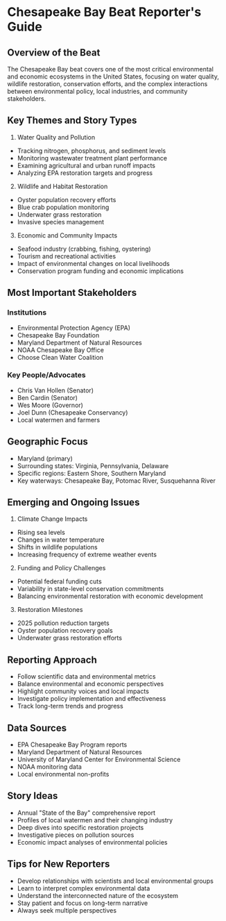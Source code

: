# Chesapeake Bay Beat Reporter's Guide

## Overview of the Beat
The Chesapeake Bay beat covers one of the most critical environmental and economic ecosystems in the United States, focusing on water quality, wildlife restoration, conservation efforts, and the complex interactions between environmental policy, local industries, and community stakeholders.

## Key Themes and Story Types
1. Water Quality and Pollution
- Tracking nitrogen, phosphorus, and sediment levels
- Monitoring wastewater treatment plant performance
- Examining agricultural and urban runoff impacts
- Analyzing EPA restoration targets and progress

2. Wildlife and Habitat Restoration
- Oyster population recovery efforts
- Blue crab population monitoring
- Underwater grass restoration
- Invasive species management

3. Economic and Community Impacts
- Seafood industry (crabbing, fishing, oystering)
- Tourism and recreational activities
- Impact of environmental changes on local livelihoods
- Conservation program funding and economic implications

## Most Important Stakeholders
### Institutions
- Environmental Protection Agency (EPA)
- Chesapeake Bay Foundation
- Maryland Department of Natural Resources
- NOAA Chesapeake Bay Office
- Choose Clean Water Coalition

### Key People/Advocates
- Chris Van Hollen (Senator)
- Ben Cardin (Senator)
- Wes Moore (Governor)
- Joel Dunn (Chesapeake Conservancy)
- Local watermen and farmers

## Geographic Focus
- Maryland (primary)
- Surrounding states: Virginia, Pennsylvania, Delaware
- Specific regions: Eastern Shore, Southern Maryland
- Key waterways: Chesapeake Bay, Potomac River, Susquehanna River

## Emerging and Ongoing Issues
1. Climate Change Impacts
- Rising sea levels
- Changes in water temperature
- Shifts in wildlife populations
- Increasing frequency of extreme weather events

2. Funding and Policy Challenges
- Potential federal funding cuts
- Variability in state-level conservation commitments
- Balancing environmental restoration with economic development

3. Restoration Milestones
- 2025 pollution reduction targets
- Oyster population recovery goals
- Underwater grass restoration efforts

## Reporting Approach
- Follow scientific data and environmental metrics
- Balance environmental and economic perspectives
- Highlight community voices and local impacts
- Investigate policy implementation and effectiveness
- Track long-term trends and progress

## Data Sources
- EPA Chesapeake Bay Program reports
- Maryland Department of Natural Resources
- University of Maryland Center for Environmental Science
- NOAA monitoring data
- Local environmental non-profits

## Story Ideas
- Annual "State of the Bay" comprehensive report
- Profiles of local watermen and their changing industry
- Deep dives into specific restoration projects
- Investigative pieces on pollution sources
- Economic impact analyses of environmental policies

## Tips for New Reporters
- Develop relationships with scientists and local environmental groups
- Learn to interpret complex environmental data
- Understand the interconnected nature of the ecosystem
- Stay patient and focus on long-term narrative
- Always seek multiple perspectives